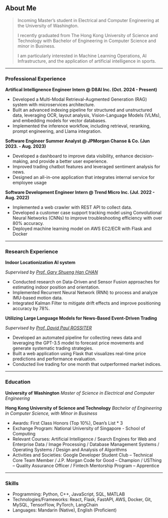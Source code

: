 
## About Me
> Incoming Master’s student in Electrical and Computer Engineering at the University of Washington.
>
> I recently graduated from The Hong Kong University of Science and Technology with Bachelor of Engineering in Computer Science and minor in Business.
>
> I am particularly interested in Machine Learning Operations, AI Infrastructure, and the application of artificial intelligence in sports.

***

### Professional Experience

**Artifical Intellignence Engineer Intern @ D8AI Inc. (Oct. 2024 - Present)**

- Developed a Multi-Modal Retrieval-Augmented Generation (RAG) system with microservices architecture.
- Built an advanced indexing pipeline for structured and unstructured data, leveraging OCR, layout analysis,
Vision-Language Models (VLMs), and embedding models for vector databases.
- Implemented the inference workflow, including retrieval, reranking, prompt engineering, and Llama integration.

**Software Engineer Summer Analyst @ JPMorgan Chanse & Co. (Jun 2023. - Aug. 2023)**

- Developed a dashboard to improve data visibility, enhance decision-making, and provide a better user experience.
- Improved trading chatbot features and leveraged sentiment analysis for news.
- Designed an all-in-one application that integrates internal service for employee usage

**Software Development Engineer Intern @ Trend Micro Inc. (Jul. 2022 - Aug. 2022)**

- Implemented a web crawler with REST API to collect data.
- Developed a customer case support tracking model using Convolutional Neural Networks (CNNs) to improve troubleshooting efficiency with over 80% accuracy.
- Deployed machine learning model on AWS EC2/ECR with Flask and Docker

***

### Research Experience

**Indoor Locationization AI system**

_Supervised by [Prof. Gary Shueng Han CHAN](https://www.cse.ust.hk/~gchan/)_
- Conducted research on Data-Driven and Sensor Fusion approaches for estimating indoor position and orientation.
- Implemented Recurrent Neural Network (RNN) to process and analyze IMU-based motion data.
- Integrated Kalman Filter to mitigate drift effects and improve positioning accuracy by 78%.

**Utilizing Large Language Models for News-Based Event-Driven Trading**

_Supervised by [Prof. David Paul ROSSITER](https://www.cse.ust.hk/~rossiter/)_
- Developed an automated pipeline for collecting news data and leveraging the GPT-3.5 model to forecast price movements and generate systematic trading strategies.
- Built a web application using Flask that visualizes real-time price predictions and performance evaluation.
- Conducted live trading for one month that outperformed market indices.

***

### Education

**University of Washington**
_Master of Science in Electrical and Computer Engineering_

**Hong Kong University of Science and Technology**
_Bachelor of Engineering in Computer Science, with Minor in Business_

- Awards: First Class Honors (Top 10%), Dean’s List * 3
- Exchange Program: National University of Singapore - School of Computing
- Relevant Courses: Artificial Intelligence / Search Engines for Web and Enterprise Data / Image Processing / Database Management Systems / Operating Systems / Design and Analysis of Algorithms
- Activities and Societies: Google Developer Student Club – Technical Core Team Member / J.P. Morgan Code for Good – Champion / USThing – Quality Assurance Officer / Fintech Mentorship Program – Apprentice

***

### Skills

- Programming: Python, C++, JavaScript, SQL, MATLAB
- Technologies/Frameworks: React, Flask, FastAPI, AWS, Docker, Git, MySQL, TensorFlow, PyTorch, LangChain
- Languages: Mandarin (Native), English (Proficient)


